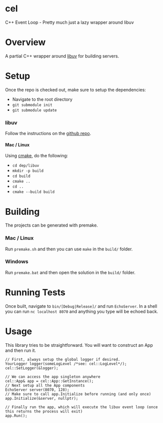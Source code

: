 # cel
C++ Event Loop - Pretty much just a lazy wrapper around libuv

# Overview
A partial C++ wrapper around [libuv](https://libuv.org/) for building servers.

# Setup
Once the repo is checked out, make sure to setup the dependencies:
- Navigate to the root directory
- `git submodule init`
- `git submodule update`
### libuv
Follow the instructions on the [github repo](https://github.com/libuv/libuv).
#### Mac / Linux
Using [cmake](https://cmake.org/), do the following:
- `cd dep/libuv`
- `mkdir -p build`
- `cd build`
- `cmake ..`
- `cd ..`
- `cmake --build build`

# Building
The projects can be generated with premake.
### Mac / Linux
Run `premake.sh` and then you can use `make` in the `build/` folder.
### Windows
Run `premake.bat` and then open the solution in the `build/` folder.

# Running Tests
Once built, navigate to `bin/[Debug|Release]/` and run `EchoServer`.  In a shell you can run `nc localhost 8070` and anything you type will be echoed back.

# Usage
This library tries to be straightforward.  You will want to construct an App and then run it.
```
// First, always setup the global logger if desired.
YourLogger logger(someLogLevel /*see: cel::LogLevel*/);
cel::SetLogger(&logger);

// We can access the app singleton anywhere
cel::App& app = cel::App::GetInstance();
// Next setup all the App components
EchoServer server(8070, 128);
// Make sure to call app.Initialize before running (and only once)
app.Initialize(&server, nullptr);

// Finally run the app, which will execute the libuv event loop (once this returns the process will exit)
app.Run();
```
